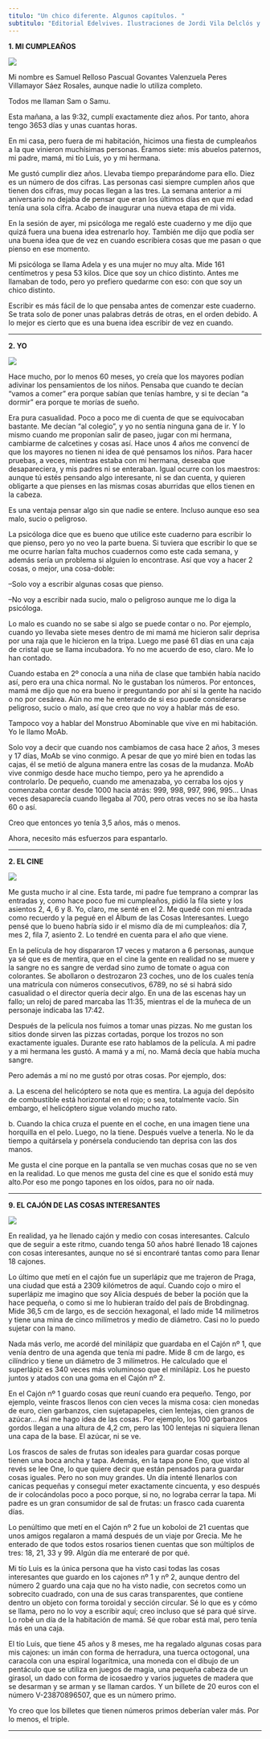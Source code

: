```yaml
---
titulo: "Un chico diferente. Algunos capítulos. "
subtitulo: "Editorial Edelvives. Ilustraciones de Jordi Vila Delclós y fotos mías. Colección Ala Delta, 2013."
---
```

 **1. MI CUMPLEAÑOS**

![](/imagenes/paraleer/img-2879.jpg)

Mi nombre es Samuel Relloso Pascual Govantes Valenzuela Peres Villamayor Sáez
Rosales, aunque nadie lo utiliza completo.

Todos me llaman Sam o Samu.

Esta mañana, a las 9:32, cumplí exactamente diez años. Por tanto, ahora tengo
3653 días y unas cuantas horas.

En mi casa, pero fuera de mi habitación, hicimos una fiesta de cumpleaños a
la que vinieron muchísimas personas. Éramos siete: mis abuelos paternos, mi
padre, mamá, mi tío Luis, yo y mi hermana.

Me gustó cumplir diez años. Llevaba tiempo preparándome para ello. Diez es un
número de dos cifras. Las personas casi siempre cumplen años que tienen dos
cifras, muy pocas llegan a las tres. La semana anterior a mi aniversario no
dejaba de pensar que eran los últimos días en que mi edad tenía una sola
cifra. Acabo de inaugurar una nueva etapa de mi vida.

En la sesión de ayer, mi psicóloga me regaló este cuaderno y me dijo que
quizá fuera una buena idea estrenarlo hoy. También me dijo que podía ser una
buena idea que de vez en cuando escribiera cosas que me pasan o que pienso en
ese momento.

Mi psicóloga se llama Adela y es una mujer no muy alta. Mide 161 centímetros
y pesa 53 kilos. Dice que soy un chico distinto. Antes me llamaban de todo,
pero yo prefiero quedarme con eso: con que soy un chico distinto.

Escribir es más fácil de lo que pensaba antes de comenzar este cuaderno. Se
trata solo de poner unas palabras detrás de otras, en el orden debido. A lo
mejor es cierto que es una buena idea escribir de vez en cuando.

* * *

**2. YO**

![](/imagenes/paraleer/img-2877.jpg)

Hace mucho, por lo menos 60 meses, yo creía que los mayores podían adivinar
los pensamientos de los niños. Pensaba que cuando te decían “vamos a comer”
era porque sabían que tenías hambre, y si te decían “a dormir” era porque te
morías de sueño.

Era pura casualidad. Poco a poco me di cuenta de que se equivocaban bastante.
Me decían “al colegio”, y yo no sentía ninguna gana de ir. Y lo mismo cuando
me proponían salir de paseo, jugar con mi hermana, cambiarme de calcetines y
cosas así. Hace unos 4 años me convencí de que los mayores no tienen ni idea
de qué pensamos los niños. Para hacer pruebas, a veces, mientras estaba con
mi hermana, deseaba que desapareciera, y mis padres ni se enteraban. Igual
ocurre con los maestros: aunque tú estés pensando algo interesante, ni se dan
cuenta, y quieren obligarte a que pienses en las mismas cosas aburridas que
ellos tienen en la cabeza.

Es una ventaja pensar algo sin que nadie se entere. Incluso aunque eso sea
malo, sucio o peligroso.

La psicóloga dice que es bueno que utilice este cuaderno para escribir lo que
pienso, pero yo no veo la parte buena. Si tuviera que escribir lo que se me
ocurre harían falta muchos cuadernos como este cada semana, y además sería un
problema si alguien lo encontrase. Así que voy a hacer 2 cosas, o mejor, una
cosa-doble:

–Solo voy a escribir algunas cosas que pienso.

–No voy a escribir nada sucio, malo o peligroso aunque me lo diga la
psicóloga.

Lo malo es cuando no se sabe si algo se puede contar o no. Por ejemplo,
cuando yo llevaba siete meses dentro de mi mamá me hicieron salir deprisa por
una raja que le hicieron en la tripa. Luego me pasé 61 días en una caja de
cristal que se llama incubadora. Yo no me acuerdo de eso, claro. Me lo han
contado.

Cuando estaba en 2º conocía a una niña de clase que también había nacido así,
pero era una chica normal. No le gustaban los números. Por entonces, mamá me
dijo que no era bueno ir preguntando por ahí si la gente ha nacido o no por
cesárea. Aún no me he enterado de si eso puede considerarse peligroso, sucio
o malo, así que creo que no voy a hablar más de eso.

Tampoco voy a hablar del Monstruo Abominable que vive en mi habitación. Yo le
llamo MoAb.

Solo voy a decir que cuando nos cambiamos de casa hace 2 años, 3 meses y 17
días, MoAb se vino conmigo. A pesar de que yo miré bien en todas las cajas,
él se metió de alguna manera entre las cosas de la mudanza. MoAb vive conmigo
desde hace mucho tiempo, pero ya he aprendido a controlarlo. De pequeño,
cuando me amenazaba, yo cerraba los ojos y comenzaba contar desde 1000 hacia
atrás: 999, 998, 997, 996, 995… Unas veces desaparecía cuando llegaba al 700,
pero otras veces no se iba hasta 60 o así.

Creo que entonces yo tenía 3,5 años, más o menos.

Ahora, necesito más esfuerzos para espantarlo.

* * *

**2. EL CINE**

![](/imagenes/paraleer/img-2874.jpg)

Me gusta mucho ir al cine. Esta tarde, mi padre fue temprano a comprar las
entradas y, como hace poco fue mi cumpleaños, pidió la fila siete y los
asientos 2, 4, 6 y 8. Yo, claro, me senté en el 2. Me quedé con mi entrada
como recuerdo y la pegué en el Álbum de las Cosas Interesantes. Luego pensé
que lo bueno habría sido ir el mismo día de mi cumpleaños: día 7, mes 2, fila
7, asiento 2. Lo tendré en cuenta para el año que viene.

En la película de hoy dispararon 17 veces y mataron a 6 personas, aunque ya
sé que es de mentira, que en el cine la gente en realidad no se muere y la
sangre no es sangre de verdad sino zumo de tomate o agua con colorantes. Se
abollaron o destrozaron 23 coches, uno de los cuales tenía una matrícula con
números consecutivos, 6789, no sé si habrá sido casualidad o el director
quería decir algo. En una de las escenas hay un fallo; un reloj de pared
marcaba las 11:35, mientras el de la muñeca de un personaje indicaba las
17:42.

Después de la película nos fuimos a tomar unas pizzas. No me gustan los
sitios donde sirven las pizzas cortadas, porque los trozos no son exactamente
iguales. Durante ese rato hablamos de la película. A mi padre y a mi hermana
les gustó. A mamá y a mí, no. Mamá decía que había mucha sangre.

Pero además a mí no me gustó por otras cosas. Por ejemplo, dos:

a. La escena del helicóptero se nota que es mentira. La aguja del depósito de
combustible está horizontal en el rojo; o sea, totalmente vacío. Sin embargo,
el helicóptero sigue volando mucho rato.

b. Cuando la chica cruza el puente en el coche, en una imagen tiene una
horquilla en el pelo. Luego, no la tiene. Después vuelve a tenerla. No le da
tiempo a quitársela y ponérsela conduciendo tan deprisa con las dos manos.

Me gusta el cine porque en la pantalla se ven muchas cosas que no se ven en
la realidad. Lo que menos me gusta del cine es que el sonido está muy
alto.Por eso me pongo tapones en los oídos, para no oír nada.

* * *

**9. EL CAJÓN DE LAS COSAS INTERESANTES**

![](/imagenes/paraleer/img-2878.jpg)

En realidad, ya he llenado cajón y medio con cosas interesantes. Calculo que
de seguir a este ritmo, cuando tenga 50 años habré llenado 18 cajones con
cosas interesantes, aunque no sé si encontraré tantas como para llenar 18
cajones.

Lo último que metí en el cajón fue un superlápiz que me trajeron de Praga,
una ciudad que está a 2309 kilómetros de aquí. Cuando cojo o miro el
superlápiz me imagino que soy Alicia después de beber la poción que la hace
pequeña, o como si me lo hubieran traído del país de Brobdingnag. Mide 36,5
cm de largo, es de sección hexagonal, el lado mide 14 milímetros y tiene una
mina de cinco milímetros y medio de diámetro. Casi no lo puedo sujetar con la
mano.

Nada más verlo, me acordé del minilápiz que guardaba en el Cajón nº 1, que
venía dentro de una agenda que tenía mi padre. Mide 8 cm de largo, es
cilíndrico y tiene un diámetro de 3 milímetros. He calculado que el
superlápiz es 340 veces más voluminoso que el minilápiz. Los he puesto juntos
y atados con una goma en el Cajón nº 2.

En el Cajón nº 1 guardo cosas que reuní cuando era pequeño. Tengo, por
ejemplo, veinte frascos llenos con cien veces la misma cosa: cien monedas de
euro, cien garbanzos, cien sujetapapeles, cien lentejas, cien granos de
azúcar… Así me hago idea de las cosas. Por ejemplo, los 100 garbanzos gordos
llegan a una altura de 4,2 cm, pero las 100 lentejas ni siquiera llenan una
capa de la base. El azúcar, ni se ve.

Los frascos de sales de frutas son ideales para guardar cosas porque tienen
una boca ancha y tapa. Además, en la tapa pone Eno, que visto al revés se lee
One, lo que quiere decir que están pensados para guardar cosas iguales. Pero
no son muy grandes. Un día intenté llenarlos con canicas pequeñas y conseguí
meter exactamente cincuenta, y eso después de ir colocándolas poco a poco
porque, si no, no lograba cerrar la tapa. Mi padre es un gran consumidor de
sal de frutas: un frasco cada cuarenta días.

Lo penúltimo que metí en el Cajón nº 2 fue un koboloi de 21 cuentas que unos
amigos regalaron a mamá después de un viaje por Grecia. Me he enterado de que
todos estos rosarios tienen cuentas que son múltiplos de tres: 18, 21, 33 y
99. Algún día me enteraré de por qué.

Mi tío Luis es la única persona que ha visto casi todas las cosas
interesantes que guardo en los cajones nº 1 y nº 2, aunque dentro del número
2 guardo una caja que no ha visto nadie, con secretos como un sobrecito
cuadrado, con una de sus caras transparentes, que contiene dentro un objeto
con forma toroidal y sección circular. Sé lo que es y cómo se llama, pero no
lo voy a escribir aquí; creo incluso que sé para qué sirve. Lo robé un día de
la habitación de mamá. Sé que robar está mal, pero tenía más en una caja.

El tío Luis, que tiene 45 años y 8 meses, me ha regalado algunas cosas para
mis cajones: un imán con forma de herradura, una tuerca octogonal, una
caracola con una espiral logarítmica, una moneda con el dibujo de un
pentáculo que se utiliza en juegos de magia, una pequeña cabeza de un
girasol, un dado con forma de icosaedro y varios juguetes de madera que se
desarman y se arman y se llaman cardos. Y un billete de 20 euros con el
número V-23870896507, que es un número primo.

Yo creo que los billetes que tienen números primos deberían valer más. Por lo
menos, el triple.

* * *
